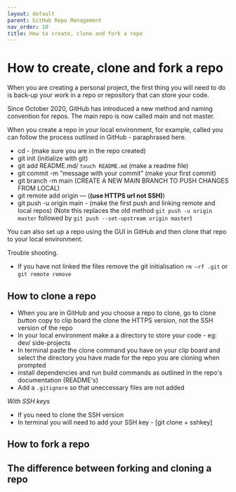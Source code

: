 ```yaml
---
layout: default
parent: GitHub Repo Management
nav_order: 10
title: How to create, clone and fork a repo  
---
```


# How to create, clone and fork a repo  

When you are creating a personal project, the first thing you will need to do is back-up your work in a repo or repository that can store your code.

Since October 2020, GitHub has introduced a new method and naming convention for repos. The main repo is now called main and not master.

When you create a repo in your local environment, for example, called <my local repo> you can follow the process outlined in GitHub - paraphrased here.

- cd <my local repo> - (make sure you are in the repo created)
- git init (initialize with git)
- git add README.md/ `touch README.md` (make a readme file)
- git commit -m ”message with your commit” (make your first commit)
- git branch -m main (CREATE A NEW MAIN BRANCH TO PUSH CHANGES FROM LOCAL)
- git remote add origin — (**(use HTTPS url not SSH)**)
- git push -u origin main - (make the first push and linking remote and local repos)
(Note this replaces the old method `git push -u origin master` followed by
`git push --set-upstream origin master`)

You can also set up a repo using the GUI in GitHub and then clone that repo to your local environment.

Trouble shooting.
- If you have not linked the files remove the git initialisation `rm –rf .git` or `git remote remove`


## How to clone a repo

- When you are in GitHub and you choose a repo to clone, go to clone button copy to clip board the  clone the HTTPS version, not the SSH version of the repo
- In your local environment make a a directory to store your code - eg: dev/ side-projects
- In terminal paste the clone command you have on your clip board and select the directory you have made for the repo you are cloning when prompted
- install dependencies and run build commands as outlined in the repo's documentation (README's)
- Add a `.gitignore` so that uneccessary files are not added

_With SSH keys_
- If you need to clone the SSH version
- In terminal you will need to add your SSH key -  [git clone + sshkey]

## How to fork a repo


## The difference between forking and cloning a repo